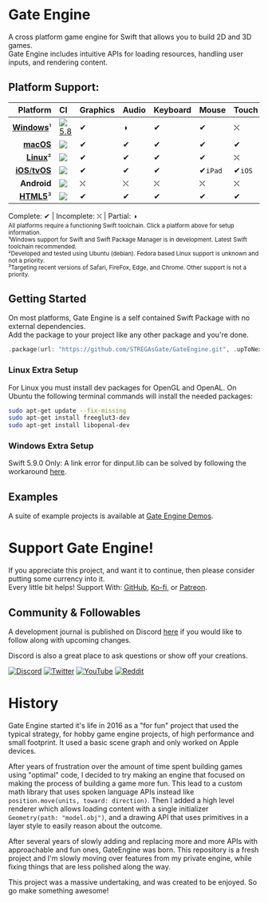 # Gate Engine
A cross platform game engine for Swift that allows you to build 2D and 3D games.</br>
Gate Engine includes intuitive APIs for loading resources, handling user inputs, and rendering content.

## Platform Support:
| Platform | CI | Graphics | Audio | Keyboard | Mouse | Touch | Gamepad |
|---------:|:---|:---------|:------|:---------|:------|:------|:--------|
| [**Windows**](https://www.swift.org/getting-started/#on-windows)¹ | [![5.8](https://img.shields.io/github/actions/workflow/status/STREGAsGate/GateEngine/Windows.yml?label=Swift%205.8)](https://github.com/STREGAsGate/GateEngine/actions/workflows/Windows.yml) | ✔︎ | ◑ | ✔︎ | ✔︎ | ⛌ | ✔︎ |
| [**macOS**](https://apps.apple.com/us/app/xcode/id497799835) | [![](https://img.shields.io/github/actions/workflow/status/STREGAsGate/GateEngine/macOS.yml?label=Swift%205.9)](https://github.com/STREGAsGate/GateEngine/actions/workflows/macOS.yml) | ✔︎ | ✔︎ | ✔︎ | ✔︎ | ✔︎ | ✔︎ | 
| [**Linux**](https://www.swift.org/getting-started/#on-linux)² | [![](https://img.shields.io/github/actions/workflow/status/STREGAsGate/GateEngine/Linux.yml?label=Swift%205.9)](https://github.com/STREGAsGate/GateEngine/actions/workflows/Linux.yml) | ✔︎ | ✔︎ | ✔︎ | ✔︎ | ⛌ | ✔︎
| [**iOS**/**tvOS**](https://apps.apple.com/us/app/xcode/id497799835) | [![](https://img.shields.io/github/actions/workflow/status/STREGAsGate/GateEngine/iOS-tvOS.yml?label=Swift%205.9)](https://github.com/STREGAsGate/GateEngine/actions/workflows/iOS-tvOS.yml) | ✔︎ | ✔︎ | ✔︎ | ✔︎`iPad` | ✔︎`iOS` | ✔︎
| **Android** | [![](https://img.shields.io/github/actions/workflow/status/STREGAsGate/GateEngine/Android.yml?label=)](https://github.com/STREGAsGate/GateEngine/actions/workflows/Android.yml) | ⛌ | ⛌ | ⛌ | ⛌ | ⛌ | ⛌
| [**HTML5**](https://book.swiftwasm.org/getting-started/setup.html)³ | [![](https://img.shields.io/github/actions/workflow/status/STREGAsGate/GateEngine/HTML5.yml?label=Swift%205.8)](https://github.com/STREGAsGate/GateEngine/actions/workflows/HTML5.yml) | ✔︎ | ✔︎ | ✔︎ | ✔︎ | ✔︎ | ✔︎ | 

Complete: ✔︎ | Incomplete: ⛌ | Partial: ◑
<sub>
</br>All platforms require a functioning Swift toolchain. Click a platform above for setup information.
</br>¹Windows support for Swift and Swift Package Manager is in development. Latest Swift toolchain recommended.
</br>²Developed and tested using Ubuntu (debian). Fedora based Linux support is unknown and not a priority.
</br>³Targeting recent versions of Safari, FireFox, Edge, and Chrome. Other support is not a priority.
</sub>

## Getting Started
On most platforms, Gate Engine is a self contained Swift Package with no external dependencies. </br>
Add the package to your project like any other package and you're done.
```swift
.package(url: "https://github.com/STREGAsGate/GateEngine.git", .upToNextMajor(from: "0.0.8"))
```

### Linux Extra Setup
For Linux you must install dev packages for OpenGL and OpenAL.
On Ubuntu the following terminal commands will install the needed packages:
```sh
sudo apt-get update --fix-missing
sudo apt-get install freeglut3-dev
sudo apt-get install libopenal-dev
```

### Windows Extra Setup
Swift 5.9.0 Only: A link error for dinput.lib can be solved by following the workaround [here](https://github.com/apple/swift/issues/68887).

## Examples
A suite of example projects is available at [Gate Engine Demos](https://github.com/STREGAsGate/GateEngineDemos)</a>.

# Support Gate Engine!
If you appreciate this project, and want it to continue, then please consider putting some currency into it.</br>
Every little bit helps! Support With:
[GitHub](https://github.com/sponsors/STREGAsGate),
[Ko-fi](https://ko-fi.com/STREGAsGate),
or
[Patreon](https://www.patreon.com/STREGAsGate).

## Community & Followables
A development journal is published on Discord [here](https://discord.gg/PfqFwQPV96) if you would like to follow along with upcoming changes.

Discord is also a great place to ask questions or show off your creations.

[![Discord](https://img.shields.io/discord/641809158051725322?label=Hang%20Out&logo=Discord&style=social)](https://discord.gg/5JdRJhD)
[![Twitter](https://img.shields.io/twitter/follow/stregasgate?style=social)](https://twitter.com/stregasgate)
[![YouTube](https://img.shields.io/youtube/channel/subscribers/UCBXFkK2B4w9856wBJfCGufg?label=Subscribe&style=social)](https://youtube.com/stregasgate)
[![Reddit](https://img.shields.io/reddit/subreddit-subscribers/stregasgate?style=social)](https://www.reddit.com/r/stregasgate/)

# History
Gate Engine started it's life in 2016 as a "for fun" project that used the typical strategy, for hobby game engine projects, of high performance and small footprint. It used a basic scene graph and only worked on Apple devices.

After years of frustration over the amount of time spent building games using "optimal" code, I decided to try making an engine that focused on making the process of building a game more fun. This lead to a custom math library that uses spoken language APIs instead like `position.move(units, toward: direction)`. Then I added a high level renderer which allows loading content with a single initializer `Geometry(path: "model.obj")`, and a drawing API that uses primitives in a layer style to easily reason about the outcome.

After several years of slowly adding and replacing more and more APIs with approachable and fun ones, GateEngine was born. This repository is a fresh project and I'm slowly moving over features from my private engine, while fixing things that are less polished along the way.

This project was a massive undertaking, and was created to be enjoyed. So go make something awesome!
